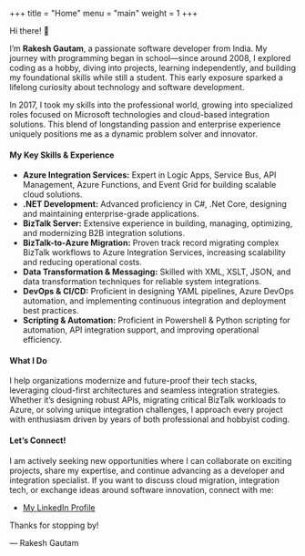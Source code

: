 +++
title = "Home"
menu = "main"
weight = 1
+++

Hi there! 👋

I’m **Rakesh Gautam**, a passionate software developer from India. My journey with programming began in school—since around 2008, I explored coding as a hobby, diving into projects, learning independently, and building my foundational skills while still a student. This early exposure sparked a lifelong curiosity about technology and software development.

In 2017, I took my skills into the professional world, growing into specialized roles focused on Microsoft technologies and cloud-based integration solutions. This blend of longstanding passion and enterprise experience uniquely positions me as a dynamic problem solver and innovator.

#### My Key Skills \& Experience

- **Azure Integration Services:** Expert in Logic Apps, Service Bus, API Management, Azure Functions, and Event Grid for building scalable cloud solutions.
- **.NET Development:** Advanced proficiency in C\#, .Net Core, designing and maintaining enterprise-grade applications.
- **BizTalk Server:** Extensive experience in building, managing, optimizing, and modernizing B2B integration solutions.
- **BizTalk-to-Azure Migration:** Proven track record migrating complex BizTalk workflows to Azure Integration Services, increasing scalability and reducing operational costs.
- **Data Transformation \& Messaging:** Skilled with XML, XSLT, JSON, and data transformation techniques for reliable system integrations.
- **DevOps \& CI/CD:** Proficient in designing YAML pipelines, Azure DevOps automation, and implementing continuous integration and deployment best practices.
- **Scripting \& Automation:** Proficient in Powershell & Python scripting for automation, API integration support, and improving operational efficiency.

#### What I Do

I help organizations modernize and future-proof their tech stacks, leveraging cloud-first architectures and seamless integration strategies. Whether it’s designing robust APIs, migrating critical BizTalk workloads to Azure, or solving unique integration challenges, I approach every project with enthusiasm driven by years of both professional and hobbyist coding.

#### Let’s Connect!

I am actively seeking new opportunities where I can collaborate on exciting projects, share my expertise, and continue advancing as a developer and integration specialist. If you want to discuss cloud migration, integration tech, or exchange ideas around software innovation, connect with me:

- [My LinkedIn Profile](http://linkedin.com/in/rksh)

Thanks for stopping by!

— Rakesh Gautam
